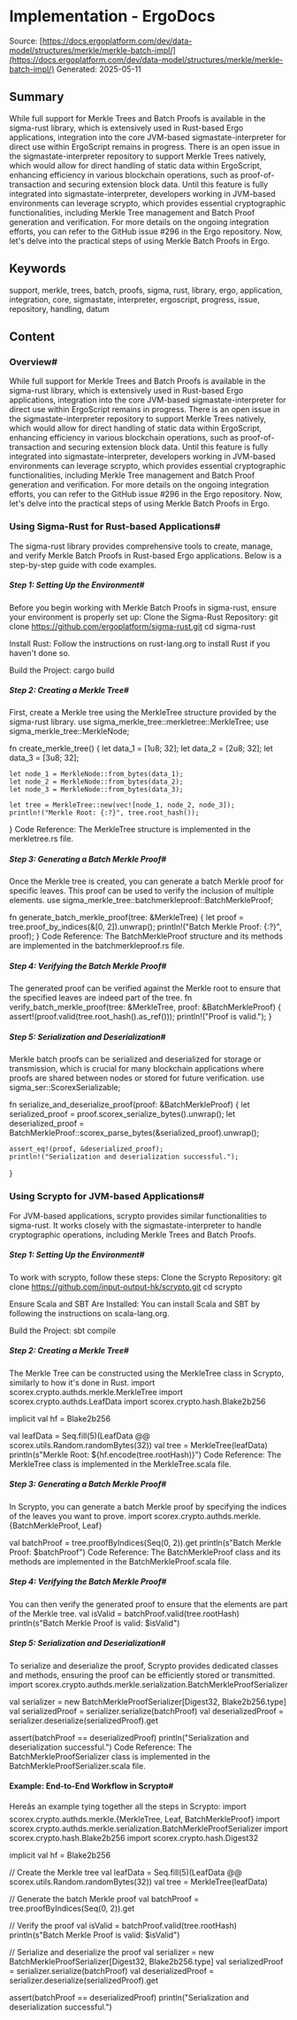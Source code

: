 # Implementation - ErgoDocs
Source: [https://docs.ergoplatform.com/dev/data-model/structures/merkle/merkle-batch-impl/](https://docs.ergoplatform.com/dev/data-model/structures/merkle/merkle-batch-impl/)
Generated: 2025-05-11

## Summary
While full support for Merkle Trees and Batch Proofs is available in the sigma-rust library, which is extensively used in Rust-based Ergo applications, integration into the core JVM-based sigmastate-interpreter for direct use within ErgoScript remains in progress. There is an open issue in the sigmastate-interpreter repository to support Merkle Trees natively, which would allow for direct handling of static data within ErgoScript, enhancing efficiency in various blockchain operations, such as proof-of-transaction and securing extension block data. Until this feature is fully integrated into sigmastate-interpreter, developers working in JVM-based environments can leverage scrypto, which provides essential cryptographic functionalities, including Merkle Tree management and Batch Proof generation and verification. For more details on the ongoing integration efforts, you can refer to the GitHub issue #296 in the Ergo repository. Now, let's delve into the practical steps of using Merkle Batch Proofs in Ergo.

## Keywords
support, merkle, trees, batch, proofs, sigma, rust, library, ergo, application, integration, core, sigmastate, interpreter, ergoscript, progress, issue, repository, handling, datum

## Content
### Overview#
While full support for Merkle Trees and Batch Proofs is available in the sigma-rust library, which is extensively used in Rust-based Ergo applications, integration into the core JVM-based sigmastate-interpreter for direct use within ErgoScript remains in progress. There is an open issue in the sigmastate-interpreter repository to support Merkle Trees natively, which would allow for direct handling of static data within ErgoScript, enhancing efficiency in various blockchain operations, such as proof-of-transaction and securing extension block data.
Until this feature is fully integrated into sigmastate-interpreter, developers working in JVM-based environments can leverage scrypto, which provides essential cryptographic functionalities, including Merkle Tree management and Batch Proof generation and verification.
For more details on the ongoing integration efforts, you can refer to the GitHub issue #296 in the Ergo repository.
Now, let's delve into the practical steps of using Merkle Batch Proofs in Ergo.

### Using Sigma-Rust for Rust-based Applications#
The sigma-rust library provides comprehensive tools to create, manage, and verify Merkle Batch Proofs in Rust-based Ergo applications. Below is a step-by-step guide with code examples.

##### Step 1: Setting Up the Environment#
Before you begin working with Merkle Batch Proofs in sigma-rust, ensure your environment is properly set up:
Clone the Sigma-Rust Repository:
   git clone https://github.com/ergoplatform/sigma-rust.git
cd sigma-rust



Install Rust: 
   Follow the instructions on rust-lang.org to install Rust if you haven't done so.


Build the Project:
   cargo build

##### Step 2: Creating a Merkle Tree#
First, create a Merkle tree using the MerkleTree structure provided by the sigma-rust library.
use sigma_merkle_tree::merkletree::MerkleTree;
use sigma_merkle_tree::MerkleNode;

fn create_merkle_tree() {
    let data_1 = [1u8; 32];
    let data_2 = [2u8; 32];
    let data_3 = [3u8; 32];

    let node_1 = MerkleNode::from_bytes(data_1);
    let node_2 = MerkleNode::from_bytes(data_2);
    let node_3 = MerkleNode::from_bytes(data_3);

    let tree = MerkleTree::new(vec![node_1, node_2, node_3]);
    println!("Merkle Root: {:?}", tree.root_hash());
}
Code Reference: The MerkleTree structure is implemented in the merkletree.rs file.

##### Step 3: Generating a Batch Merkle Proof#
Once the Merkle tree is created, you can generate a batch Merkle proof for specific leaves. This proof can be used to verify the inclusion of multiple elements.
use sigma_merkle_tree::batchmerkleproof::BatchMerkleProof;

fn generate_batch_merkle_proof(tree: &MerkleTree) {
    let proof = tree.proof_by_indices(&[0, 2]).unwrap();
    println!("Batch Merkle Proof: {:?}", proof);
}
Code Reference: The BatchMerkleProof structure and its methods are implemented in the batchmerkleproof.rs file.

##### Step 4: Verifying the Batch Merkle Proof#
The generated proof can be verified against the Merkle root to ensure that the specified leaves are indeed part of the tree.
fn verify_batch_merkle_proof(tree: &MerkleTree, proof: &BatchMerkleProof) {
    assert!(proof.valid(tree.root_hash().as_ref()));
    println!("Proof is valid.");
}

##### Step 5: Serialization and Deserialization#
Merkle batch proofs can be serialized and deserialized for storage or transmission, which is crucial for many blockchain applications where proofs are shared between nodes or stored for future verification.
use sigma_ser::ScorexSerializable;

fn serialize_and_deserialize_proof(proof: &BatchMerkleProof) {
    let serialized_proof = proof.scorex_serialize_bytes().unwrap();
    let deserialized_proof = BatchMerkleProof::scorex_parse_bytes(&serialized_proof).unwrap();

    assert_eq!(proof, &deserialized_proof);
    println!("Serialization and deserialization successful.");
}

### Using Scrypto for JVM-based Applications#
For JVM-based applications, scrypto provides similar functionalities to sigma-rust. It works closely with the sigmastate-interpreter to handle cryptographic operations, including Merkle Trees and Batch Proofs.

##### Step 1: Setting Up the Environment#
To work with scrypto, follow these steps:
Clone the Scrypto Repository:
   git clone https://github.com/input-output-hk/scrypto.git
cd scrypto



Ensure Scala and SBT Are Installed: 
   You can install Scala and SBT by following the instructions on scala-lang.org.


Build the Project:
   sbt compile

##### Step 2: Creating a Merkle Tree#
The Merkle Tree can be constructed using the MerkleTree class in Scrypto, similarly to how it's done in Rust.
import scorex.crypto.authds.merkle.MerkleTree
import scorex.crypto.authds.LeafData
import scorex.crypto.hash.Blake2b256

implicit val hf = Blake2b256

val leafData = Seq.fill(5)(LeafData @@ scorex.utils.Random.randomBytes(32))
val tree = MerkleTree(leafData)
println(s"Merkle Root: ${hf.encode(tree.rootHash)}")
Code Reference: The MerkleTree class is implemented in the MerkleTree.scala file.

##### Step 3: Generating a Batch Merkle Proof#
In Scrypto, you can generate a batch Merkle proof by specifying the indices of the leaves you want to prove.
import scorex.crypto.authds.merkle.{BatchMerkleProof, Leaf}

val batchProof = tree.proofByIndices(Seq(0, 2)).get
println(s"Batch Merkle Proof: $batchProof")
Code Reference: The BatchMerkleProof class and its methods are implemented in the BatchMerkleProof.scala file.

##### Step 4: Verifying the Batch Merkle Proof#
You can then verify the generated proof to ensure that the elements are part of the Merkle tree.
val isValid = batchProof.valid(tree.rootHash)
println(s"Batch Merkle Proof is valid: $isValid")

##### Step 5: Serialization and Deserialization#
To serialize and deserialize the proof, Scrypto provides dedicated classes and methods, ensuring the proof can be efficiently stored or transmitted.
import scorex.crypto.authds.merkle.serialization.BatchMerkleProofSerializer

val serializer = new BatchMerkleProofSerializer[Digest32, Blake2b256.type]
val serializedProof = serializer.serialize(batchProof)
val deserializedProof = serializer.deserialize(serializedProof).get

assert(batchProof == deserializedProof)
println("Serialization and deserialization successful.")
Code Reference: The BatchMerkleProofSerializer class is implemented in the BatchMerkleProofSerializer.scala file.

#### Example: End-to-End Workflow in Scrypto#
Hereâs an example tying together all the steps in Scrypto:
import scorex.crypto.authds.merkle.{MerkleTree, Leaf, BatchMerkleProof}
import scorex.crypto.authds.merkle.serialization.BatchMerkleProofSerializer
import scorex.crypto.hash.Blake2b256
import scorex.crypto.hash.Digest32

implicit val hf = Blake2b256

// Create the Merkle tree
val leafData = Seq.fill(5)(LeafData @@ scorex.utils.Random.randomBytes(32))
val tree = MerkleTree(leafData)

// Generate the batch Merkle proof
val batchProof = tree.proofByIndices(Seq(0, 2)).get

// Verify the proof
val isValid = batchProof.valid(tree.rootHash)
println(s"Batch Merkle Proof is valid: $isValid")

// Serialize and deserialize the proof
val serializer = new BatchMerkleProofSerializer[Digest32, Blake2b256.type]
val serializedProof = serializer.serialize(batchProof)
val deserializedProof = serializer.deserialize(serializedProof).get

assert(batchProof == deserializedProof)
println("Serialization and deserialization successful.")
